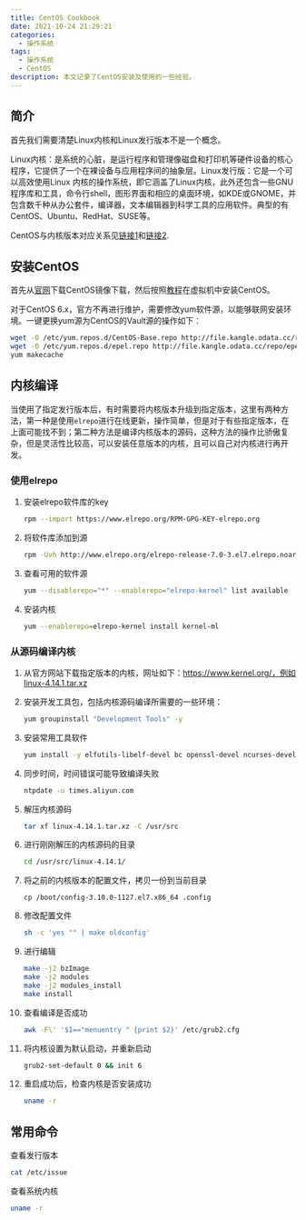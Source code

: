 ```yaml
---
title: CentOS Cookbook
date: 2021-10-24 21:29:21
categories:
  - 操作系统
tags:
  - 操作系统
  - CentOS
description: 本文记录了CentOS安装及使用的一些经验。
---
```


## 简介

首先我们需要清楚Linux内核和Linux发行版本不是一个概念。

Linux内核：是系统的心脏，是运行程序和管理像磁盘和打印机等硬件设备的核心程序，它提供了一个在裸设备与应用程序间的抽象层。Linux发行版：它是一个可以高效使用Linux 内核的操作系统，即它涵盖了Linux内核，此外还包含一些GNU程序库和工具，命令行shell，图形界面和相应的桌面环境，如KDE或GNOME，并包含数千种从办公套件，编译器，文本编辑器到科学工具的应用软件。典型的有CentOS、Ubuntu、RedHat、SUSE等。

CentOS与内核版本对应关系见[链接1](https://blog.csdn.net/t1506376703/article/details/97618900)和[链接2](https://access.redhat.com/articles/3078#RHEL8).

## 安装CentOS

首先从[官网](https://wiki.centos.org/Download)下载CentOS镜像下载，然后按照[教程](https://www.jianshu.com/p/9d5b9757a1ef)在虚拟机中安装CentOS。

对于CentOS 6.x，官方不再进行维护，需要修改yum软件源，以能够联网安装环境。一键更换yum源为CentOS的Vault源的操作如下：

```bash
wget -O /etc/yum.repos.d/CentOS-Base.repo http://file.kangle.odata.cc/repo/Centos-6.repo
wget -O /etc/yum.repos.d/epel.repo http://file.kangle.odata.cc/repo/epel-6.repo
yum makecache
```

## 内核编译

当使用了指定发行版本后，有时需要将内核版本升级到指定版本，这里有两种方法，第一种是使用`elrepo`进行在线更新，操作简单，但是对于有些指定版本，在上面可能找不到；第二种方法是编译内核版本的源码，这种方法的操作比骄傲复杂，但是灵活性比较高，可以安装任意版本的内核，且可以自己对内核进行再开发。

### 使用elrepo

1. 安装elrepo软件库的key

   ```bash
   rpm --import https://www.elrepo.org/RPM-GPG-KEY-elrepo.org
   ```

2. 将软件库添加到源

   ```bash
   rpm -Uvh http://www.elrepo.org/elrepo-release-7.0-3.el7.elrepo.noarch.rpm # centos-7
   ```

3. 查看可用的软件源

   ```bash
   yum --disablerepo="*" --enablerepo="elrepo-kernel" list available
   ```

4. 安装内核

   ```bash
   yum --enablerepo=elrepo-kernel install kernel-ml
   ```

### 从源码编译内核

1. 从官方网站下载指定版本的内核，网址如下：https://www.kernel.org/，例如linux-4.14.1.tar.xz

2. 安装开发工具包，包括内核源码编译所需要的一些环境：

   ```bash
   yum groupinstall "Development Tools" -y
   ```

3. 安装常用工具软件

   ```bash
   yum install -y elfutils-libelf-devel bc openssl-devel ncurses-devel wget ntpdate vim net-tools
   ```

4. 同步时间，时间错误可能导致编译失败

   ```bash
   ntpdate -u times.aliyun.com
   ```

5. 解压内核源码

   ```bash
   tar xf linux-4.14.1.tar.xz -C /usr/src
   ```

6. 进行刚刚解压的内核源码的目录

   ```bash
   cd /usr/src/linux-4.14.1/
   ```

7. 将之前的内核版本的配置文件，拷贝一份到当前目录

   ```bash]
   cp /boot/config-3.10.0-1127.el7.x86_64 .config
   ```

8. 修改配置文件

   ```bash
   sh -c 'yes "" | make oldconfig'
   ```

9. 进行编辑

   ```bash
   make -j2 bzImage
   make -j2 modules
   make -j2 modules_install
   make install
   ```

10. 查看编译是否成功

    ```bash
    awk -F\' '$1=="menuentry " {print $2}' /etc/grub2.cfg
    ```

11. 将内核设置为默认启动，并重新启动

    ```bash
    grub2-set-default 0 && init 6
    ```

12. 重启成功后，检查内核是否安装成功

    ```bash
    uname -r
    ```

    

## 常用命令

查看发行版本

```bash
cat /etc/issue
```

查看系统内核

```bash
uname -r
```

